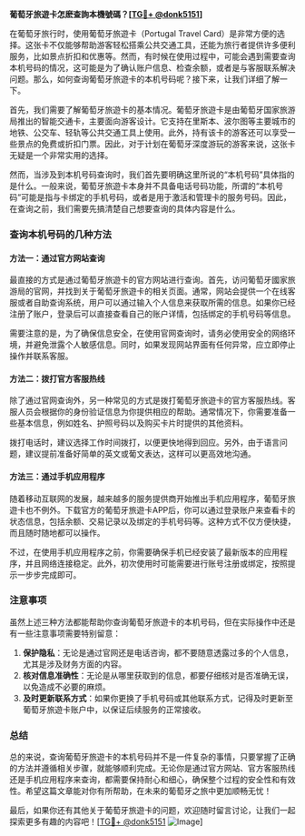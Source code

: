 **葡萄牙旅遊卡怎麽查詢本機號碼？[[TG💪+ @donk5151](https://t.me/s/donk5151)]**

在葡萄牙旅行时，使用葡萄牙旅遊卡（Portugal Travel Card）是非常方便的选择。这张卡不仅能够帮助游客轻松搭乘公共交通工具，还能为旅行者提供许多便利服务，比如景点折扣和优惠等。然而，有时候在使用过程中，可能会遇到需要查询本机号码的情况，这可能是为了确认账户信息、检查余额，或者是与客服联系解决问题。那么，如何查询葡萄牙旅遊卡的本机号码呢？接下来，让我们详细了解一下。

首先，我们需要了解葡萄牙旅遊卡的基本情况。葡萄牙旅遊卡是由葡萄牙国家旅游局推出的智能交通卡，主要面向游客设计。它支持在里斯本、波尔图等主要城市的地铁、公交车、轻轨等公共交通工具上使用。此外，持有该卡的游客还可以享受一些景点的免费或折扣门票。因此，对于计划在葡萄牙深度游玩的游客来说，这张卡无疑是一个非常实用的选择。

然而，当涉及到本机号码查询时，我们首先要明确这里所说的“本机号码”具体指的是什么。一般来说，葡萄牙旅遊卡本身并不具备电话号码功能，所谓的“本机号码”可能是指与卡绑定的手机号码，或者是用于激活和管理卡的服务号码。因此，在查询之前，我们需要先搞清楚自己想要查询的具体内容是什么。

### 查询本机号码的几种方法

#### 方法一：通过官方网站查询

最直接的方式是通过葡萄牙旅遊卡的官方网站进行查询。首先，访问葡萄牙國家旅游局的官网，并找到关于葡萄牙旅遊卡的相关页面。通常，网站会提供一个在线客服或者自助查询系统，用户可以通过输入个人信息来获取所需的信息。如果你已经注册了账户，登录后可以直接查看自己的账户详情，包括绑定的手机号码等信息。

需要注意的是，为了确保信息安全，在使用官网查询时，请务必使用安全的网络环境，并避免泄露个人敏感信息。同时，如果发现网站界面有任何异常，应立即停止操作并联系客服。

#### 方法二：拨打官方客服热线

除了通过官网查询外，另一种常见的方式是拨打葡萄牙旅遊卡的官方客服热线。客服人员会根据你的身份验证信息为你提供相应的帮助。通常情况下，你需要准备一些基本信息，例如姓名、护照号码以及购买卡片时提供的其他资料。

拨打电话时，建议选择工作时间拨打，以便更快地得到回应。另外，由于语言问题，建议提前准备好简单的英文或葡文表达，这样可以更高效地沟通。

#### 方法三：通过手机应用程序

随着移动互联网的发展，越来越多的服务提供商开始推出手机应用程序，葡萄牙旅遊卡也不例外。下载官方的葡萄牙旅遊卡APP后，你可以通过登录账户来查看卡的状态信息，包括余额、交易记录以及绑定的手机号码等。这种方式不仅方便快捷，而且随时随地都可以操作。

不过，在使用手机应用程序之前，你需要确保手机已经安装了最新版本的应用程序，并且网络连接稳定。此外，初次使用时可能需要进行账号注册或绑定，按照提示一步步完成即可。

### 注意事项

虽然上述三种方法都能帮助你查询葡萄牙旅遊卡的本机号码，但在实际操作中还是有一些注意事项需要特别留意：

1. **保护隐私**：无论是通过官网还是电话咨询，都不要随意透露过多的个人信息，尤其是涉及财务方面的内容。
2. **核对信息准确性**：无论是从哪里获取到的信息，都要仔细核对是否准确无误，以免造成不必要的麻烦。
3. **及时更新联系方式**：如果你更换了手机号码或其他联系方式，记得及时更新至葡萄牙旅遊卡账户中，以保证后续服务的正常接收。

### 总结

总的来说，查询葡萄牙旅遊卡的本机号码并不是一件复杂的事情，只要掌握了正确的方法并遵循相关步骤，就能够顺利完成。无论你是通过官方网站、官方客服热线还是手机应用程序来查询，都需要保持耐心和细心，确保整个过程的安全性和有效性。希望这篇文章能对你有所帮助，在未来的葡萄牙之旅中更加顺畅无忧！

最后，如果你还有其他关于葡萄牙旅遊卡的问题，欢迎随时留言讨论，让我们一起探索更多有趣的内容吧！[[TG💪+ @donk5151](https://t.me/s/donk5151) ![Image](https://i.postimg.cc/rwNCRYN7/Snipaste-2025-04-30-17-27-05.png)]